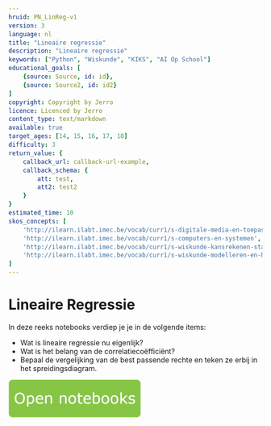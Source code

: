 ```yaml
---
hruid: PN_LinReg-v1
version: 3
language: nl
title: "Lineaire regressie"
description: "Lineaire regressie"
keywords: ["Python", "Wiskunde", "KIKS", "AI Op School"]
educational_goals: [
    {source: Source, id: id}, 
    {source: Source2, id: id2}
]
copyright: Copyright by Jerro
licence: Licenced by Jerro
content_type: text/markdown
available: true
target_ages: [14, 15, 16, 17, 18]
difficulty: 3
return_value: {
    callback_url: callback-url-example,
    callback_schema: {
        att: test,
        att2: test2
    }
}
estimated_time: 10
skos_concepts: [
    'http://ilearn.ilabt.imec.be/vocab/curr1/s-digitale-media-en-toepassingen', 
    'http://ilearn.ilabt.imec.be/vocab/curr1/s-computers-en-systemen', 
    'http://ilearn.ilabt.imec.be/vocab/curr1/s-wiskunde-kansrekenen-statistiek',
    'http://ilearn.ilabt.imec.be/vocab/curr1/s-wiskunde-modelleren-en-heuristiek'
]
---
```

# Lineaire Regressie
In deze reeks notebooks verdiep je je in de volgende items:
* Wat is lineaire regressie nu eigenlijk? 
* Wat is het belang van de correlatiecoëfficiënt? 
* Bepaal de vergelijking van de best passende rechte en teken ze erbij in het spreidingsdiagram.

[![](embed/Knop.png "Knop")](https://kiks.ilabt.imec.be/jupyterhub/?id=0301 "Notebooks Lineaire Regressie")